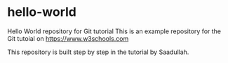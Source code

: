 # hello-world
Hello World repository for Git tutorial
This is an example repository for the Git tutoial on https://www.w3schools.com

This repository is built step by step in the tutorial by Saadullah.
